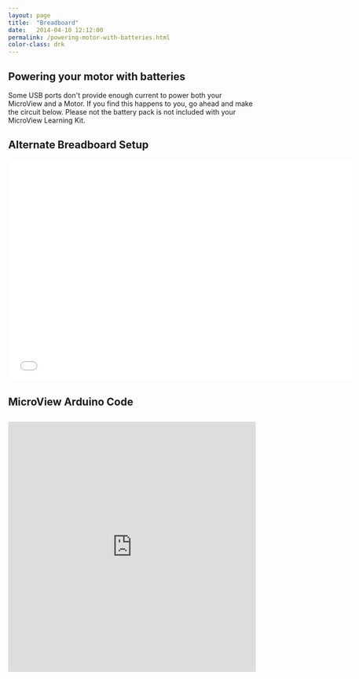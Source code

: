 ```yaml
---
layout: page
title:  "Breadboard"
date:   2014-04-10 12:12:00
permalink: /powering-motor-with-batteries.html
color-class: drk
---
```


## Powering your motor with batteries

Some USB ports don't provide enough current to power both your MicroView and a Motor. 
If you find this happens to you, go ahead and make the circuit below. 
Please not the battery pack is not included with your MicroView Learning Kit.

## Alternate Breadboard Setup

<iframe width="700" height="450" src="/hype/10-motor-altenate.html" frameborder="0" style="border:1px solid #fff"></iframe>

## MicroView Arduino Code

<iframe style="height: 510px; width: 100%; margin: 10px 0 10px;" allowtransparency="true" src="https://codebender.cc/embed/sketch:36529?board=MicroView" frameborder="0" id="codebenderiframe"></iframe>